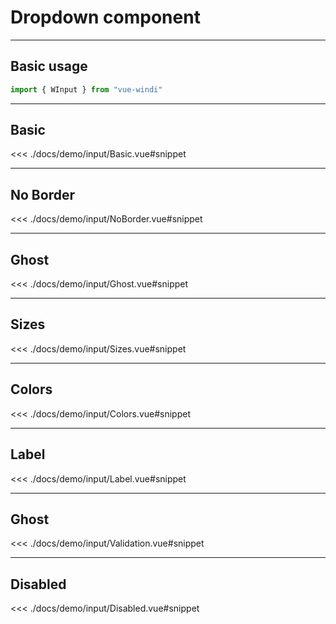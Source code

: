 <script setup>

import demoBasic from "./demo/input/Basic.vue"
import demoNoBorder from "./demo/input/NoBorder.vue"
import demoGhost from "./demo/input/Ghost.vue"
import demoSizes from "./demo/input/Sizes.vue"
import demoColors from "./demo/input/Colors.vue"
import demoLabel from "./demo/input/Label.vue"
import demoValidation from "./demo/input/Validation.vue"
import demoDisabled from "./demo/input/Disabled.vue"

</script>

# Dropdown component


---
Basic usage
---

```js
import { WInput } from "vue-windi"
```

---
Basic
---


<demoBasic/>

<<< ./docs/demo/input/Basic.vue#snippet

---
No Border
---


<demoNoBorder/>

<<< ./docs/demo/input/NoBorder.vue#snippet

---
Ghost
---


<demoGhost/>

<<< ./docs/demo/input/Ghost.vue#snippet

---
Sizes
---


<demoSizes/>

<<< ./docs/demo/input/Sizes.vue#snippet

---
Colors
---


<demoColors/>

<<< ./docs/demo/input/Colors.vue#snippet

---
Label
---


<demoLabel/>

<<< ./docs/demo/input/Label.vue#snippet

---
Ghost
---


<demoValidation/>

<<< ./docs/demo/input/Validation.vue#snippet

---
Disabled
---


<demoDisabled/>

<<< ./docs/demo/input/Disabled.vue#snippet








